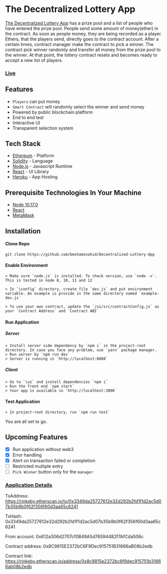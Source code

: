 # The Decentralized Lottery App

[The Decentralized Lottery App](https://decentralized-lottery-app.herokuapp.com/) has a prize pool and a list of people who have entered the prize pool. People send some amount of money(ether) in the contract. As soon as people money, they are being recorded as a player. Ethers, that the players send, directly goes to the contract account. After a certain times, contract manager make the contract to pick a winner. The contract pick winner randomly and transfer all money from the prize pool to the winner. At that point, the lottery contract resets and becomes ready to accept a new list of players.

### [Live](https://decentralized-lottery-app.herokuapp.com/)

## Features

- `Players` can put money
- `Smart Contract` will randomly select the winner and send money
- Powered by public blockchain platform
- End to end test
- Interactive UI
- Transparent selection system

## Tech Stack

- [Ethereum](https://www.ethereum.org/) - Platform
- [Solidity](https://solidity.readthedocs.io/en/v0.4.17/) - Language
- [Node.js](https://nodejs.org/en/) - Javascript Runtime
- [React](https://reactjs.org/) - UI Library
- [Heroku](https://heroku.com/) - App Hosting

## Prerequisite Technologies In Your Machine

- [Node 10.17.0](https://nodejs.org/en/)
- [React](https://reactjs.org/)
- [MetaMask](https://metamask.io/)

## Installation

#### Clone Repo

```
git clone https://github.com/bmshamsnahid/Decentralized-Lottery-App
```

#### Enable Environment

```
> Make sure `node.js` is installed. To check version, use `node -v`. This is tested in node 8, 10, 11 and 12
```

```
> In `\config` directory, create file `dev.js` and put environment variable. An example is provide in the same directory named `example-dev.js`
```

```
> To use your own contract, update the `/ui/src/contractConfig.js` as your `Contract Address` and `Contract ABI`
```

#### Run Application

##### Server

```
> Install server side dependency by `npm i` in the project-root directory. In case you face any problem, use `yarn` package manager.
> Run server by `npm run dev`
> Server is running in `http://localhost:8080`
```

##### Client

```
> Go to `\ui` and install dependencies `npm i`
> Run the front end `npm start`
> Your app is available in `http://localhost:3000`
```

#### Test Application

```
> In project-root directory, run `npm run test`
```

You are all set to go.

## Upcoming Features

- [x] Run application without web3
- [x] Error handling
- [x] Alert on transaction failed or completion
- [ ] Restricted multiple entry
- [ ] `Pick Winner` button only for the `manager`

### [Application Details](https://ixorasolution.com/blog)

TxAddress: https://rinkeby.etherscan.io/tx/0x3349da25727612e32d292b2fd1f1d2ac5d07b35b9b0f62f356f60d3aa65c6241

TxHash: 0x3349da25727612e32d292b2fd1f1d2ac5d07b35b9b0f62f356f60d3aa65c6241

From account: 0x612a306d2707cf0B49A5d76594482f7AfCda506c

Contract address: 0x8C9815E2372bC6F9Dec915751B31666aB08b2edb

Contract link: https://rinkeby.etherscan.io/address/0x8c9815e2372bc6f9dec915751b31666ab08b2edb
